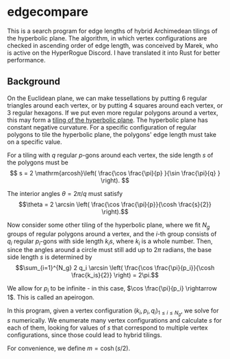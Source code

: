 # edgecompare

This is a search program for edge lengths of hybrid Archimedean tilings of the hyperbolic plane.  The algorithm, in which vertex configurations are checked in ascending order of edge length, was conceived by Marek, who is active on the HyperRogue Discord.  I have translated it into Rust for better performance.

## Background
On the Euclidean plane, we can make tessellations by putting 6 regular triangles around each vertex, or by putting 4 squares around each vertex, or 3 regular hexagons.  If we put even more regular polygons around a vertex, this may form a [tiling of the hyperbolic plane](https://en.wikipedia.org/wiki/Template:Regular_hyperbolic_tiling_table).  The hyperbolic plane has constant negative curvature. For a specific configuration of regular polygons to tile the hyperbolic plane, the polygons' edge length must take on a specific value.

For a tiling with $q$ regular $p$-gons around each vertex, the side length $s$ of the polygons must be
$$ s = 2 \mathrm{arcosh}\left( \frac{\cos \frac{\pi}{p} }{\sin \frac{\pi}{q} } \right). $$

The interior angles $\theta = 2\pi/q$ must satisfy
$$\theta = 2 \arcsin \left( \frac{\cos \frac{\pi}{p}}{\cosh \frac{s}{2}} \right).$$

Now consider some other tiling of the hyperbolic plane, where we fit $N_g$ groups of regular polygons around a vertex, and the $i$-th group consists of $q_i$ regular $p_i$-gons with side length $k_is$, where $k_i$ is a whole number.  Then, since the angles around a circle must still add up to $2\pi$ radians, the base side length $s$ is determined by
$$\sum_{i=1}^{N_g} 2 q_i \arcsin \left( \frac{\cos \frac{\pi}{p_i}}{\cosh \frac{k_is}{2}} \right) = 2\pi.$$

We allow for $p_i$ to be infinite - in this case, $\cos \frac{\pi}{p_i} \rightarrow 1$.  This is called an apeirogon.

In this program, given a vertex configuration $(k_i, p_i, q_i)_{1 \leq i \leq N_g}$, we solve for $s$ numerically.  We enumerate many vertex configurations and calculate $s$ for each of them, looking for values of $s$ that correspond to multiple vertex configurations, since those could lead to hybrid tilings.

For convenience, we define $m = \cosh(s/2)$.